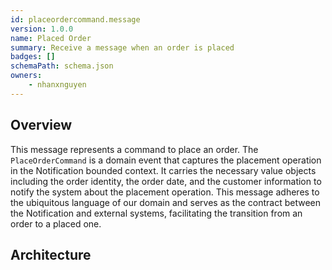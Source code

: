 ```yaml
---
id: placeordercommand.message
version: 1.0.0
name: Placed Order
summary: Receive a message when an order is placed
badges: []
schemaPath: schema.json
owners:
	- nhanxnguyen
---
```


## Overview

This message represents a command to place an order. The `PlaceOrderCommand` is a domain event that captures the placement operation in the Notification bounded context. It carries the necessary value objects including the order identity, the order date, and the customer information to notify the system about the placement operation. This message adheres to the ubiquitous language of our domain and serves as the contract between the Notification and external systems, facilitating the transition from an order to a placed one.

## Architecture

<NodeGraph />
